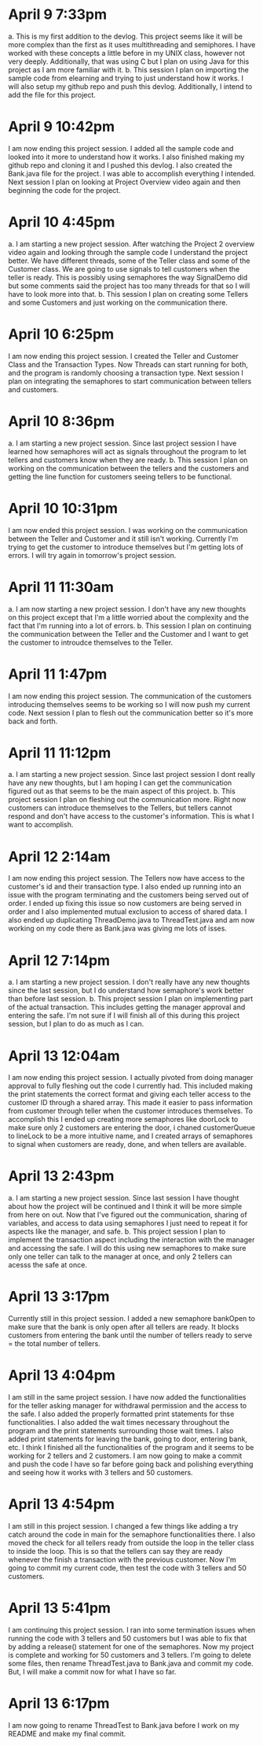 # April 9 7:33pm

a. This is my first addition to the devlog. This project seems like it will be more complex than the first as it uses multithreading and semiphores. I have worked with these concepts a little before in my UNIX class, however not very deeply. Additionally, that was using C but I plan on using Java for this project as I am more familiar with it. 
b. This session I plan on importing the sample code from elearning and trying to just understand how it works. I will also setup my github repo and push this devlog. Additionally, I intend to add the file for this project. 


# April 9 10:42pm
I am now ending this project session. I added all the sample code and looked into it more to understand how it works. I also finished making my github repo and cloning it and I pushed this devlog. I also created the Bank.java file for the project. I was able to accomplish everything I intended. Next session I plan on looking at Project Overview video again and then beginning the code for the project. 


# April 10 4:45pm
a. I am starting a new project session. After watching the Project 2 overview video again and looking through the sample code I understand the project better. We have different threads, some of the Teller class and some of the Customer class. We are going to use signals to tell customers when the teller is ready. This is possibly using semaphores the way SignalDemo did but some comments said the project has too many threads for that so I will have to look more into that. 
b. This session I plan on creating some Tellers and some Customers and just working on the communication there. 


# April 10 6:25pm
I am now ending this project session. I created the Teller and Customer Class and the Transaction Types. Now Threads can start running for both, and the program is randomly choosing a transaction type. Next session I plan on integrating the semaphores to start communication between tellers and customers. 


# April 10 8:36pm
a. I am starting a new project session. Since last project session I have learned how semaphores will act as signals throughout the program to let tellers and customers know when they are ready.
b. This session I plan on working on the communication between the tellers and the customers and getting the line function for customers seeing tellers to be functional. 

# April 10 10:31pm
I am now ended this project session. I was working on the communication between the Teller and Customer and it still isn't working. Currently I'm trying to get the customer to introduce themselves but I'm getting lots of errors. I will try again in tomorrow's project session. 

# April 11 11:30am
a. I am now starting a new project session. I don't have any new thoughts on this project except that I'm a little worried about the complexity and the fact that I'm running into a lot of errors. 
b. This session I plan on continuing the communication between the Teller and the Customer and I want to get the customer to introudce themselves to the Teller. 

# April 11 1:47pm
I am now ending this project session. The communication of the customers introducing themselves seems to be working so I will now push my current code. Next session I plan to flesh out the communication better so it's more back and forth. 

# April 11 11:12pm
a. I am starting a new project session. Since last project session I dont really have any new thoughts, but I am hoping I can get the communication figured out as that seems to be the main aspect of this project. 
b. This project session I plan on fleshing out the communication more. Right now customers can introduce themselves to the Tellers, but tellers cannot respond and don't have access to the customer's information. This is what I want to accomplish. 

# April 12 2:14am
I am now ending this project session. The Tellers now have access to the customer's id and their transaction type. I also ended up running into an issue with the program terminating and the customers being served out of order. I ended up fixing this issue so now customers are being served in order and I also implemented mutual exclusion to access of shared data. I also ended up duplicating ThreadDemo.java to ThreadTest.java and am now working on my code there as Bank.java was giving me lots of isses. 

# April 12 7:14pm
a. I am starting a new project session. I don't really have any new thoughts since the last session, but I do understand how semaphore's work better than before last session.
b. This project session I plan on implementing part of the actual transaction. This includes getting the manager approval and entering the safe. I'm not sure if I will finish all of this during this project session, but I plan to do as much as I can. 


# April 13 12:04am
I am now ending this project session. I actually pivoted from doing manager approval to fully fleshing out the code I currently had. This included making the print statements the correct format and giving each teller access to the customer ID through a shared array. This made it easier to pass information from customer through teller when the customer introduces themselves. To accomplish this I ended up creating more semaphores like doorLock to make sure only 2 customers are entering the door, i chaned customerQueue to lineLock to be a more intuitive name, and I created arrays of semaphores to signal when customers are ready, done, and when tellers are available.  


# April 13 2:43pm
a. I am starting a new project session. Since last session I have thought about how the project will be continued and I think it will be more simple from here on out. Now that I've figured out the communication, sharing of variables, and access to data using semaphores I just need to repeat it for aspects like the manager, and safe. 
b. This project session I plan to implement the transaction aspect including the interaction with the manager and accessing the safe. I will do this using new semaphores to make sure only one teller can talk to the manager at once, and only 2 tellers can acesss the safe at once. 

# April 13 3:17pm
Currently still in this project session. I added a new semaphore bankOpen to make sure that the bank is only open after all tellers are ready. It blocks customers from entering the bank until the number of tellers ready to serve = the total number of tellers. 

# April 13 4:04pm
I am still in the same project session. I have now added the functionalities for the teller asking manager for withdrawal permission and the access to the safe. I also added the properly formatted print statements for thse functionalities. I also added the wait times necessary throughout the program and the print statements surrounding those wait times. I also added print statements for leaving the bank, going to door, entering bank, etc. I think I finished all the functionalities of the program and it seems to be working for 2 tellers and 2 customers. I am now going to make a commit and push the code I have so far before going back and polishing everything and seeing how it works with 3 tellers and 50 customers. 


# April 13 4:54pm
I am still in this project session. I changed a few things like adding a try catch around the code in main for the semaphore functionalities there. I also moved the check for all tellers ready from outside the loop in the teller class to inside the loop. This is so that the tellers can say they are ready whenever the finish a transaction with the previous customer. Now I'm going to commit my current code, then test the code with 3 tellers and 50 customers.

# April 13 5:41pm
I am continuing this project session. I ran into some termination issues when running the code with 3 tellers and 50 customers but I was able to fix that by adding a release() statement for one of the semaphores. Now my project is complete and working for 50 customers and 3 tellers. I'm going to delete some files, then rename ThreadTest.java to Bank.java and commit my code. But, I will make a commit now for what I have so far.

# April 13 6:17pm
I am now going to rename ThreadTest to Bank.java before I work on my README and make my final commit. 



